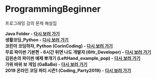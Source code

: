 # ProgrammingBeginner
프로그래밍 강의 문제 해설집

**Java Folder - [다시 보러 가기](https://edu.goorm.io/learn/lecture/12243/%ED%95%9C-%EB%88%88%EC%97%90-%EB%81%9D%EB%82%B4%EB%8A%94-%EC%9E%90%EB%B0%94-%EA%B8%B0%EC%B4%88)**
\
**생활코딩_Python - [다시 보러 가기](https://edu.goorm.io/learn/lecture/44/%EB%B0%94%EB%A1%9C%EC%8B%A4%EC%8A%B5-%EC%83%9D%ED%99%9C%EC%BD%94%EB%94%A9-%ED%8C%8C%EC%9D%B4%EC%8D%AC-python)**
\
**코린아 코딩하자, Python (CorinCoding) - [다시 보러 가기](https://edu.goorm.io/learn/lecture/21975/%EC%BD%94%EB%A6%B0%EC%95%84-%EC%BD%94%EB%94%A9%ED%95%98%EC%9E%90-with-%ED%8C%8C%EC%9D%B4%EC%8D%AC)**
\
**무료 파이썬 기본편 - 6시간 뒤면 나도 개발자 (6Hr_Developer) - [다시 보러 가기](https://edu.goorm.io/learn/lecture/19917/%EB%AC%B4%EB%A3%8C-%ED%8C%8C%EC%9D%B4%EC%8D%AC-%EA%B8%B0%EB%B3%B8%ED%8E%B8-6%EC%8B%9C%EA%B0%84-%EB%92%A4%EB%A9%B4-%EB%82%98%EB%8F%84-%EA%B0%9C%EB%B0%9C%EC%9E%90)**
\
**김왼손의 파이썬 예제 뽀개기 (LeftHand_example_pop) - [다시 보러 가기](https://edu.goorm.io/learn/lecture/11205/%EA%B9%80%EC%99%BC%EC%86%90%EC%9D%98-%ED%8C%8C%EC%9D%B4%EC%8D%AC-%EC%98%88%EC%A0%9C-%EB%BD%80%EA%B0%9C%EA%B8%B0)**
\
**가위 바위 보 게임 (GaBaBo) - [다시 보러 가기](https://edu.goorm.io/learn/lecture/24499/%EA%B0%80%EC%9C%84%EB%B0%94%EC%9C%84%EB%B3%B4-%EA%B2%8C%EC%9E%84%EC%9D%84-%EB%A7%8C%EB%93%A4%EB%A9%B0-%EB%A7%9B%EB%B3%B4%EB%8A%94-%ED%8C%8C%EC%9D%B4%EC%8D%AC3)**
\
**2019 온라인 코딩 파티 시즌1 (Coding_Party2019) - [다시 보러 가기](https://edu.goorm.io/learn/lecture/13149/2019-%EC%98%A8%EB%9D%BC%EC%9D%B8-%EC%BD%94%EB%94%A9-%ED%8C%8C%ED%8B%B0-%EC%8B%9C%EC%A6%8C1-let-s-%ED%8C%8C%EC%9D%B4%EC%8D%AC)**
